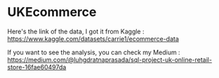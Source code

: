 # UKEcommerce
Here's the link of the data, I got it from Kaggle :
https://www.kaggle.com/datasets/carrie1/ecommerce-data

If you want to see the analysis, you can check my Medium :
https://medium.com/@luhgdratnaprasada/sql-project-uk-online-retail-store-16fae60497da
